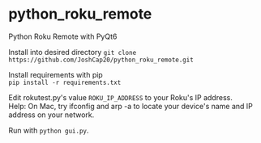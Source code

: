 # python_roku_remote
Python Roku Remote with PyQt6

Install into desired directory 
`git clone https://github.com/JoshCap20/python_roku_remote.git`  

Install requirements with pip  
`pip install -r requirements.txt`  

Edit rokutest.py's value `ROKU_IP_ADDRESS` to your Roku's IP address.  
Help: On Mac, try ifconfig and arp -a to locate your device's name and IP address on your network.  

Run with `python gui.py`.

